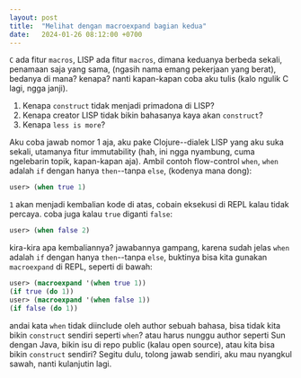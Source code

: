 ```yaml
---
layout: post
title:  "Melihat dengan macroexpand bagian kedua"
date:   2024-01-26 08:12:00 +0700
---
```


`C` ada fitur `macros`, LISP ada fitur `macros`, dimana keduanya berbeda sekali, penamaan saja yang sama, (ngasih nama emang pekerjaan yang berat), bedanya di mana? kenapa? nanti kapan-kapan coba aku tulis (kalo ngulik C lagi, ngga janji).

1. Kenapa `construct` tidak menjadi primadona di LISP?  
2. Kenapa creator LISP tidak bikin bahasanya kaya akan `construct`?  
3. Kenapa `less is more`?

Aku coba jawab nomor 1 aja, aku pake Clojure--dialek LISP yang aku suka sekali, utamanya fitur immutability (hah, ini ngga nyambung, cuma ngelebarin topik, kapan-kapan aja). Ambil contoh flow-control `when`, `when` adalah `if` dengan hanya `then`--tanpa `else`, (kodenya mana dong):
```clojure
user> (when true 1)
```
`1` akan menjadi kembalian kode di atas, cobain eksekusi di REPL kalau tidak percaya. coba juga kalau `true` diganti `false`:
```clojure
user> (when false 2)
```
kira-kira apa kembaliannya? jawabannya gampang, karena sudah jelas `when` adalah `if` dengan hanya `then`--tanpa `else`, buktinya bisa kita gunakan `macroexpand` di REPL, seperti di bawah:
```clojure
user> (macroexpand '(when true 1))
(if true (do 1))
user> (macroexpand '(when false 1))
(if false (do 1))
```
andai kata `when` tidak diinclude oleh author sebuah bahasa, bisa tidak kita bikin `construct` sendiri seperti `when`? atau harus nunggu author seperti Sun dengan Java, bikin isu di repo public (kalau open source), atau kita bisa bikin `construct` sendiri? Segitu dulu, tolong jawab sendiri, aku mau nyangkul sawah, nanti kulanjutin lagi.
